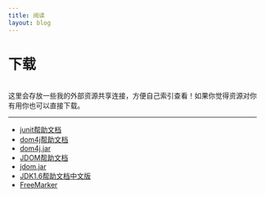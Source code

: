 ```yaml
---
title: 阅读
layout: blog
---
```

<link rel="stylesheet" href="/res/css/page.css">
<h1 class="category">下载</h1><br>
这里会存放一些我的外部资源共享连接，方便自己索引查看！如果你觉得资源对你有用你也可以直接下载。

-------------------

* [junit帮助文档](/resource/Junit3.8.1.chm) 
* [dom4j帮助文档](/resource/dom4j.chm)
* [dom4j.jar](/resource/dom4j-1.6.1.jar)
* [JDOM帮助文档](/resource/jdom.chm)
* [jdom.jar](/resource/jdom.jar)
* [JDK1.6帮助文档中文版](/resource/JDK1.6.CHM)
* [FreeMarker](/resource/FreeMarker.pdf) 
